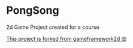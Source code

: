 # PongSong
2d Game Project created for a course

[This project is forked from gameframework2d @](https://github.com/engineerOfLies/gameframework2d "EngineerOfLies")
